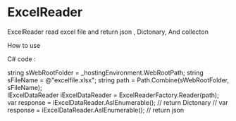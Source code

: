 # ExcelReader
ExcelReader read excel file and return json , Dictonary, And collecton

How to use

C# code :


string sWebRootFolder = _hostingEnvironment.WebRootPath;
string sFileName = @"excelfile.xlsx";
string path = Path.Combine(sWebRootFolder, sFileName);           
IExcelDataReader iExcelDataReader = ExcelReaderFactory.Reader(path); 
var response = iExcelDataReader.AsIEnumerable(); // return Dictonary
// var response = iExcelDataReader.AsIEnumerable(); // return json

